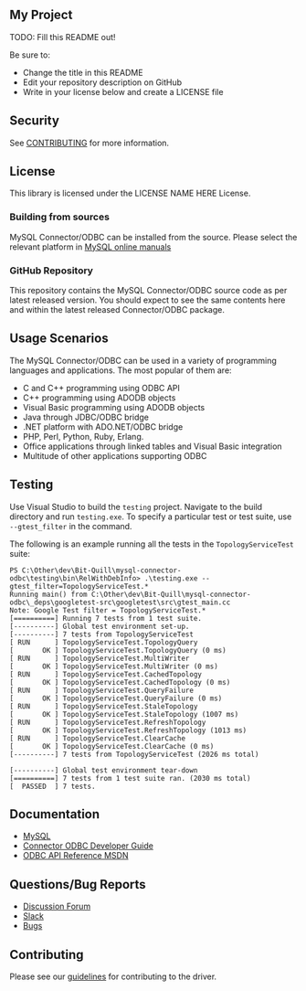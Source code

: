 ## My Project

TODO: Fill this README out!

Be sure to:

* Change the title in this README
* Edit your repository description on GitHub
* Write in your license below and create a LICENSE file

## Security

See [CONTRIBUTING](CONTRIBUTING.md#security-issue-notifications) for more information.

## License

This library is licensed under the LICENSE NAME HERE License.

### Building from sources

MySQL Connector/ODBC can be installed from the source. Please select the relevant platform in [MySQL online manuals](https://dev.mysql.com/doc/connector-odbc/en/connector-odbc-installation.html)

### GitHub Repository

This repository contains the MySQL Connector/ODBC source code as per latest released version. You should expect to see the same contents here and within the latest released Connector/ODBC package.

## Usage Scenarios

The MySQL Connector/ODBC can be used in a variety of programming languages and applications.
The most popular of them are:

* C and C++ programming using ODBC API
* C++ programming using ADODB objects
* Visual Basic programming using ADODB objects
* Java through JDBC/ODBC bridge
* .NET platform with ADO.NET/ODBC bridge
* PHP, Perl, Python, Ruby, Erlang.
* Office applications through linked tables and Visual Basic integration
* Multitude of other applications supporting ODBC

## Testing

Use Visual Studio to build the `testing` project. Navigate to the build directory and run `testing.exe`. To specify a particular test or test suite, use `--gtest_filter` in the command.

The following is an example running all the tests in the `TopologyServiceTest` suite:
```
PS C:\Other\dev\Bit-Quill\mysql-connector-odbc\testing\bin\RelWithDebInfo> .\testing.exe --gtest_filter=TopologyServiceTest.*
Running main() from C:\Other\dev\Bit-Quill\mysql-connector-odbc\_deps\googletest-src\googletest\src\gtest_main.cc
Note: Google Test filter = TopologyServiceTest.*
[==========] Running 7 tests from 1 test suite.
[----------] Global test environment set-up.
[----------] 7 tests from TopologyServiceTest
[ RUN      ] TopologyServiceTest.TopologyQuery
[       OK ] TopologyServiceTest.TopologyQuery (0 ms)
[ RUN      ] TopologyServiceTest.MultiWriter
[       OK ] TopologyServiceTest.MultiWriter (0 ms)
[ RUN      ] TopologyServiceTest.CachedTopology
[       OK ] TopologyServiceTest.CachedTopology (0 ms)
[ RUN      ] TopologyServiceTest.QueryFailure
[       OK ] TopologyServiceTest.QueryFailure (0 ms)
[ RUN      ] TopologyServiceTest.StaleTopology
[       OK ] TopologyServiceTest.StaleTopology (1007 ms)
[ RUN      ] TopologyServiceTest.RefreshTopology
[       OK ] TopologyServiceTest.RefreshTopology (1013 ms)
[ RUN      ] TopologyServiceTest.ClearCache
[       OK ] TopologyServiceTest.ClearCache (0 ms)
[----------] 7 tests from TopologyServiceTest (2026 ms total)

[----------] Global test environment tear-down
[==========] 7 tests from 1 test suite ran. (2030 ms total)
[  PASSED  ] 7 tests.
```

## Documentation

* [MySQL](http://www.mysql.com/)
* [Connector ODBC Developer Guide](https://dev.mysql.com/doc/connector-odbc/en/)
* [ODBC API Reference MSDN](https://msdn.microsoft.com/en-us/ie/ms714562(v=vs.94))

## Questions/Bug Reports

* [Discussion Forum](https://forums.mysql.com/list.php?37)
* [Slack](https://mysqlcommunity.slack.com)
* [Bugs](https://bugs.mysql.com)

## Contributing

Please see our [guidelines](CONTRIBUTING.md) for contributing to the driver.
